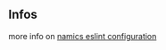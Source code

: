 ## Infos

more info on [namics eslint configuration](https://github.com/namics/eslint-config-namics)
